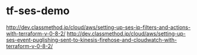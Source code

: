 tf-ses-demo
===========

http://dev.classmethod.jp/cloud/aws/setting-up-ses-ip-filters-and-actions-with-terraform-v-0-8-2/
http://dev.classmethod.jp/cloud/aws/setting-up-ses-event-puglishing-sent-to-kinesis-firehose-and-cloudwatch-with-terraform-v-0-8-2/
